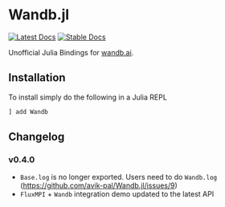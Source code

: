 # Wandb.jl

[![Latest Docs](https://img.shields.io/badge/docs-latest-blue.svg)](https://avik-pal.github.io/Wandb.jl/dev/)
[![Stable Docs](https://img.shields.io/badge/docs-stable-blue.svg)](https://avik-pal.github.io/Wandb.jl/stable/)

Unofficial Julia Bindings for [wandb.ai](https://wandb.ai).

## Installation

To install simply do the following in a Julia REPL

```julia
] add Wandb
```

## Changelog

### v0.4.0

* `Base.log` is no longer exported. Users need to do `Wandb.log` (https://github.com/avik-pal/Wandb.jl/issues/9)
* `FluxMPI` + `Wandb` integration demo updated to the latest API